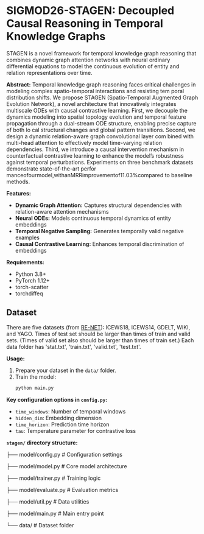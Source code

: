 # SIGMOD26-STAGEN: Decoupled Causal Reasoning in Temporal Knowledge Graphs

STAGEN is a novel framework for temporal knowledge graph reasoning that combines dynamic graph attention networks with neural ordinary differential equations to model the continuous evolution of entity and relation representations over time.

**Abstract:**
 Temporal knowledge graph reasoning faces critical challenges in
 modeling complex spatio-temporal interactions and resisting tem
poral distribution shifts. We propose STAGEN (Spatio-Temporal
 Augmented Graph Evolution Network), a novel architecture that
 innovatively integrates multiscale ODEs with causal contrastive
 learning. First, we decouple the dynamics modeling into spatial
 topology evolution and temporal feature propagation through a
 dual-stream ODE structure, enabling precise capture of both lo
cal structural changes and global pattern transitions. Second, we
 design a dynamic relation-aware graph convolutional layer com
bined with multi-head attention to effectively model time-varying
 relation dependencies. Third, we introduce a causal intervention
 mechanism in counterfactual contrastive learning to enhance the
 model’s robustness against temporal perturbations. Experiments
 on three benchmark datasets demonstrate state-of-the-art perfor
manceofourmodel,withanMRRimprovementof11.03%compared
 to baseline methods.

**Features:**

* **Dynamic Graph Attention:** Captures structural dependencies with relation-aware attention mechanisms
* **Neural ODEs:** Models continuous temporal dynamics of entity embeddings
* **Temporal Negative Sampling:** Generates temporally valid negative examples
* **Causal Contrastive Learning:** Enhances temporal discrimination of embeddings

**Requirements:**

* Python 3.8+
* PyTorch 1.12+
* torch-scatter
* torchdiffeq

## Dataset
There are five datasets (from [RE-NET](https://github.com/INK-USC/RE-Net)): ICEWS18, ICEWS14, GDELT, WIKI, and YAGO. Times of test set should be larger than times of train and valid sets. (Times of valid set also should be larger than times of train set.) Each data folder has 'stat.txt', 'train.txt', 'valid.txt', 'test.txt'.

**Usage:**

1.  Prepare your dataset in the `data/` folder.
2.  Train the model:
    ```bash
    python main.py
    ```

**Key configuration options in `config.py`:**

* `time_windows`: Number of temporal windows
* `hidden_dim`: Embedding dimension
* `time_horizon`: Prediction time horizon
* `tau`: Temperature parameter for contrastive loss

**`stagen/` directory structure:**

├── model/config.py       # Configuration settings

├── model/model.py        # Core model architecture

├── model/trainer.py      # Training logic

├── model/evaluate.py     # Evaluation metrics

├── model/util.py         # Data utilities

├── model/main.py         # Main entry point

└── data/           # Dataset folder

